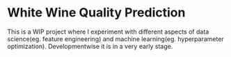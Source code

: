 # White Wine Quality Prediction

This is a WIP project where I experiment with different aspects of data science(eg. feature engineering) and machine learning(eg. hyperparameter optimization).
Developmentwise it is in a very early stage.
